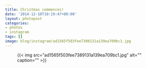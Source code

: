 ```yaml
---
title: Christmas commences!
date: '2014-12-10T10:19:47+00:00'
layout: photopost
categories:
- photos
- instagram
tags: []
image: blog/instagram/ad1565f503fee7389131a139ea709bc1.jpg
---
```


<figure class="photo photo--square">
  {{< img src="ad1565f503fee7389131a139ea709bc1.jpg" alt="" caption="" >}}

</figure>



